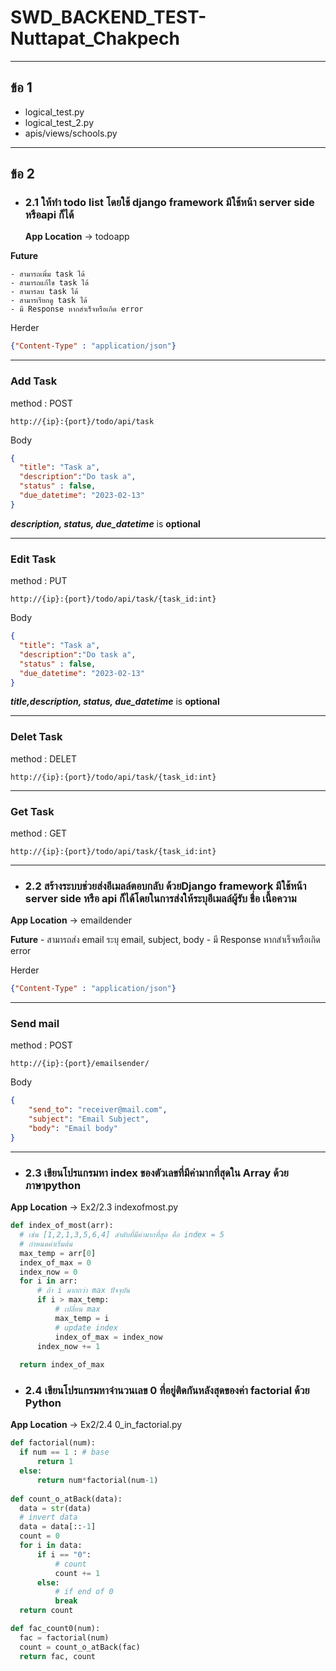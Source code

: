 # SWD_BACKEND_TEST-Nuttapat_Chakpech
---
## ข้อ 1
- logical_test.py
- logical_test_2.py
- apis/views/schools.py

---

## ข้อ 2
  - ### 2.1 ให้ทำ todo list โดยใช้ django framework มีใช้หน้า server side หรือapi ก็ได้
    
    **App Location** -> todoapp
    
    
**Future**

    - สามารถเพิ่ม task ได้
    - สามารถแก้ไข task ได้
    - สามารลบ task ได้
    - สามารเรียกดู task ได้
    - มี Response หากสำเร็จหรือเกิด error
  Herder
```json
{"Content-Type" : "application/json"}
```
  ---
###  **Add Task**

  method : POST 
```
http://{ip}:{port}/todo/api/task
```
  Body
```json
{
  "title": "Task a",
  "description":"Do task a", 
  "status" : false, 
  "due_datetime": "2023-02-13" 
}
```
***description, status, due_datetime*** is **optional**

 ---
            
### **Edit Task**

  method : PUT 

    http://{ip}:{port}/todo/api/task/{task_id:int}

  Body
```json
{
  "title": "Task a", 
  "description":"Do task a", 
  "status" : false, 
  "due_datetime": "2023-02-13" 
}
```       
***title,description, status, due_datetime*** is **optional**

  ---
            
### **Delet Task**
  method : DELET 
  
    http://{ip}:{port}/todo/api/task/{task_id:int}

  ---
            
### **Get Task**
  method : GET

    http://{ip}:{port}/todo/api/task/{task_id:int}
      
  ---
 
   - ### 2.2 สร้างระบบช่วยส่งอีเมลล์ตอบกลับ ด้วยDjango framework  มีใช้หน้า server side หรือ api ก็ได้โดยในการส่งให้ระบุอีเมลล์ผู้รับ ชื่อ เนื้อความ
  **App Location** -> emaildender
      
**Future**
    - สามารถส่ง email ระบุ email, subject, body
    - มี Response หากสำเร็จหรือเกิด error

  Herder
```json
{"Content-Type" : "application/json"}
```
  ---
### Send mail
  method : POST 

    http://{ip}:{port}/emailsender/

  Body
```json
{
    "send_to": "receiver@mail.com",
    "subject": "Email Subject",
    "body": "Email body"
}
```

  ---
  
   - ### 2.3 เขียนโปรแกรมหา index ของตัวเลขที่มีค่ามากที่สุดใน Array ด้วยภาษาpython 
  **App Location** -> Ex2/2.3 indexofmost.py
  
  ```python
  def index_of_most(arr):
    # เช่น [1,2,1,3,5,6,4] ลำดับที่มีค่ามากที่สุด คือ index = 5 
    # กำหนดค่าเริ่มต้น
    max_temp = arr[0]
    index_of_max = 0
    index_now = 0
    for i in arr:
        # ถ้า i มากกว่า max ปัจจุบัน
        if i > max_temp:
            # เปลี่ยน max
            max_temp = i
            # update index
            index_of_max = index_now
        index_now += 1
    
    return index_of_max
  ```
   - ### 2.4 เขียนโปรแกรมหาจำนวนเลข 0 ที่อยู่ติดกันหลังสุดของค่า factorial ด้วย Python 
  **App Location** -> Ex2/2.4 0_in_factorial.py

  ```python
def factorial(num):
    if num == 1 : # base
        return 1
    else:
        return num*factorial(num-1)
    
def count_o_atBack(data):
    data = str(data)
    # invert data
    data = data[::-1]
    count = 0
    for i in data:
        if i == "0":
            # count
            count += 1
        else:
            # if end of 0
            break 
    return count

def fac_count0(num):
    fac = factorial(num)
    count = count_o_atBack(fac)
    return fac, count
  ```
  
